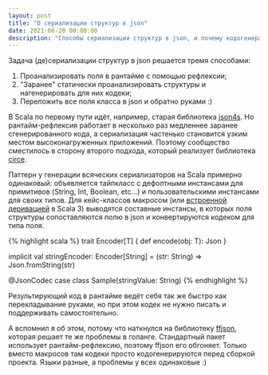 ```yaml
---
layout: post
title: "О сериализации структур в json"
date: 2021-06-20 00:00:00
description: "Способы сериализации структур в json, и почему кодогенерация лучше всех"
---
```


Задача (де)сериализации структур в json решается тремя способами:

1. Проанализировать поля в рантайме с помощью рефлексии;
2. "Заранее" статически проанализировать структуры и нагенерировать для них
   кодеки;
3. Переложить все поля класса в json и обратно руками :)

В Scala по первому пути идёт, например, старая библиотека
[json4s](https://github.com/json4s/json4s). Но рантайм-рефлексия работает в
несколько раз медленнее заранее сгенерированного кода, а сериализация частенько
становится узким местом высоконагруженных приложений. Поэтому сообщество
сместилось в сторону второго подхода, который реализует библиотека
[circe](https://github.com/circe/circe).

Паттерн у генерации всяческих сериализаторов на Scala примерно одинаковый:
объявляется тайпкласс с дефолтными инстансами для примитивов (String, Int,
Boolean, etc...) и пользовательскими инстансами для своих типов. Для
кейс-классов макросом (или [встроенной
деривацией](https://github.com/circe/circe/blob/a49942e24d38e4505ffcc63429ba1dbb79bc448e/modules/core/shared/src/main/scala-3/io/circe/Derivation.scala)
в Scala 3) выводятся составные инстансы, в которых поля структуры
сопоставляются полю в json и конвертируются кодеком для типа поля.

{% highlight scala %}
trait Encoder[T] {
  def encode(obj: T): Json
}

implicit val stringEncoder: Encoder[String] =
  (str: String) => Json.fromString(str)

@JsonCodec case class Sample(stringValue: String)
{% endhighlight %}

Результирующий код в рантайме ведёт себя так же быстро как перекладывание
руками, но при этом кодек не нужно писать и поддерживать самостоятельно.

А вспомнил я об этом, потому что наткнулся на библиотеку
[ffjson](https://github.com/pquerna/ffjson), которая решает те же проблемы в
голанге. Стандартный пакет использует рантайм-рефлексию, поэтому ffjson его
обгоняет. Только вместо макросов там кодеки просто кодогенерируются перед
сборкой проекта. Языки разные, а проблемы у всех одинаковые :)
